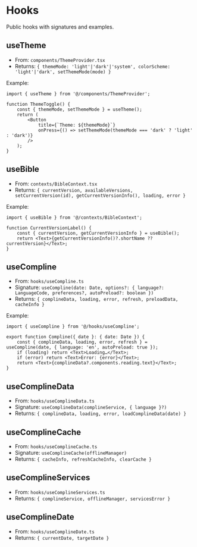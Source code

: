 # Hooks

Public hooks with signatures and examples.

## useTheme
- From: `components/ThemeProvider.tsx`
- Returns: `{ themeMode: 'light'|'dark'|'system', colorScheme: 'light'|'dark', setThemeMode(mode) }`

Example:
```tsx
import { useTheme } from '@/components/ThemeProvider';

function ThemeToggle() {
	const { themeMode, setThemeMode } = useTheme();
	return (
		<Button
			title={`Theme: ${themeMode}`}
			onPress={() => setThemeMode(themeMode === 'dark' ? 'light' : 'dark')}
		/>
	);
}
```

## useBible
- From: `contexts/BibleContext.tsx`
- Returns: `{ currentVersion, availableVersions, setCurrentVersion(id), getCurrentVersionInfo(), loading, error }`

Example:
```tsx
import { useBible } from '@/contexts/BibleContext';

function CurrentVersionLabel() {
	const { currentVersion, getCurrentVersionInfo } = useBible();
	return <Text>{getCurrentVersionInfo()?.shortName ?? currentVersion}</Text>;
}
```

## useCompline
- From: `hooks/useCompline.ts`
- Signature: `useCompline(date: Date, options?: { language?: LanguageCode, preferences?, autoPreload?: boolean })`
- Returns: `{ complineData, loading, error, refresh, preloadData, cacheInfo }`

Example:
```tsx
import { useCompline } from '@/hooks/useCompline';

export function Compline({ date }: { date: Date }) {
	const { complineData, loading, error, refresh } = useCompline(date, { language: 'en', autoPreload: true });
	if (loading) return <Text>Loading…</Text>;
	if (error) return <Text>Error: {error}</Text>;
	return <Text>{complineData?.components.reading.text}</Text>;
}
```

## useComplineData
- From: `hooks/useComplineData.ts`
- Signature: `useComplineData(complineService, { language }?)`
- Returns: `{ complineData, loading, error, loadComplineData(date) }`

## useComplineCache
- From: `hooks/useComplineCache.ts`
- Signature: `useComplineCache(offlineManager)`
- Returns: `{ cacheInfo, refreshCacheInfo, clearCache }`

## useComplineServices
- From: `hooks/useComplineServices.ts`
- Returns: `{ complineService, offlineManager, servicesError }`

## useComplineDate
- From: `hooks/useComplineDate.ts`
- Returns: `{ currentDate, targetDate }`